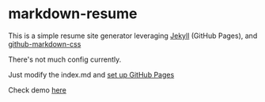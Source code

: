 # markdown-resume

This is a simple resume site generator leveraging [Jekyll](https://jekyllrb.com/) (GitHub Pages), and [github-markdown-css](https://github.com/sindresorhus/github-markdown-css)

There's not much config currently.

Just modify the index.md and [set up GitHub Pages](https://docs.github.com/en/pages/quickstart)

Check demo [here](https://wtflink.github.io/markdown-resume/)